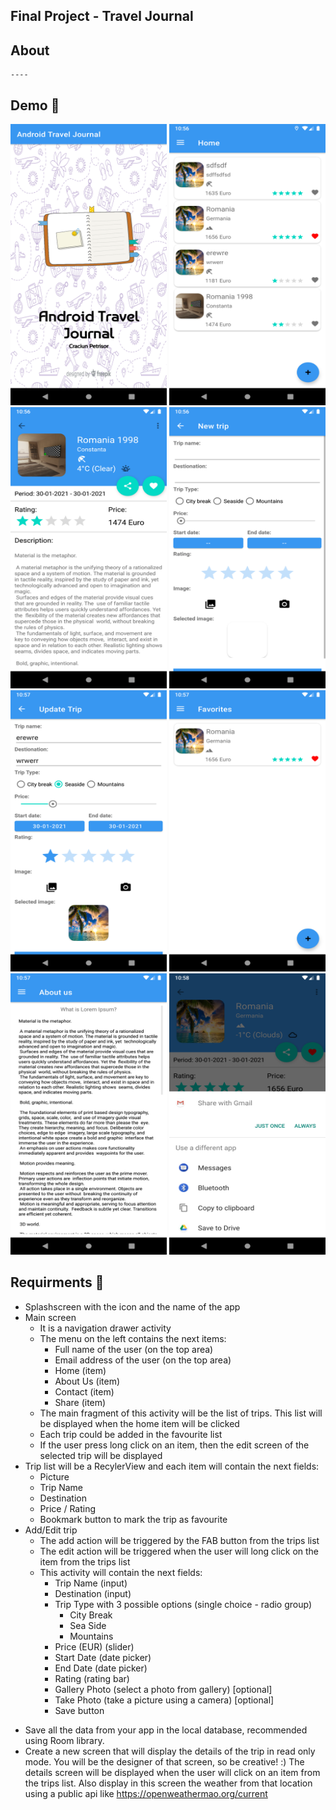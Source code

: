 ## Final Project - Travel Journal

## About 
    ----

## Demo 📱

<p align="center">
<img  src = "https://raw.githubusercontent.com/petrisorcraciun/Android-Travel-Journal/main/screenshots/1.png"  width="250"  height="450"> <img  src = "https://raw.githubusercontent.com/petrisorcraciun/Android-Travel-Journal/main/screenshots/2.png"  width="250"  height="450"> <img  src = "https://raw.githubusercontent.com/petrisorcraciun/Android-Travel-Journal/main/screenshots/3.png"  width="250"  height="450"> <img  src = "https://raw.githubusercontent.com/petrisorcraciun/Android-Travel-Journal/main/screenshots/4.png"  width="250"  height="450"> <img  src = "https://raw.githubusercontent.com/petrisorcraciun/Android-Travel-Journal/main/screenshots/5.png"  width="250"  height="450"> <img  src = "https://raw.githubusercontent.com/petrisorcraciun/Android-Travel-Journal/main/screenshots/6.png"  width="250"  height="450"> <img  src = "https://raw.githubusercontent.com/petrisorcraciun/Android-Travel-Journal/main/screenshots/7.png"  width="250"  height="450"> <img  src = "https://raw.githubusercontent.com/petrisorcraciun/Android-Travel-Journal/main/screenshots/8.png"  width="250"  height="450">
</p>

## Requirments 📝

* Splashscreen with the icon and the name of the app
* Main screen
  - It is a navigation drawer activity
  - The menu on the left contains the next items:
      - Full name of the user (on the top area)
      - Email address of the user (on the top area)
      - Home (item)
      - About Us (item)
      - Contact (item)
      - Share (item)
  - The main fragment of this activity will be the list of trips. This list will be displayed when the home item will be clicked
  - Each trip could be added in the favourite list
  - If the user press long click on an item, then the edit screen of the selected trip will be displayed
* Trip list will be a RecylerView and each item will contain the next fields:
  - Picture
  - Trip Name
  - Destination
  - Price / Rating
  - Bookmark button to mark the trip as favourite
* Add/Edit trip
  - The add action will be triggered by the FAB button from the trips list
  - The edit action will be triggered when the user will long click on the item from the trips list
  - This activity will contain the next fields:
      - Trip Name (input)
      - Destination (input)
      - Trip Type with 3 possible options (single choice - radio group)
        - City Break
        - Sea Side
        - Mountains
      - Price (EUR) (slider)
      - Start Date (date picker)
      - End Date (date picker)
      - Rating (rating bar)
      - Gallery Photo (select a photo from gallery) [optional]
      - Take Photo (take a picture using a camera) [optional]
      - Save button
- Save all the data from your app in the local database, recommended using Room library.
- Create a new screen that will display the details of the trip in read only mode. You will be the designer of that screen, so be creative! :) The details screen will be displayed when the user will click on an item from the trips list. Also display in this screen the weather from that location using a public api like https://openweathermao.org/current

